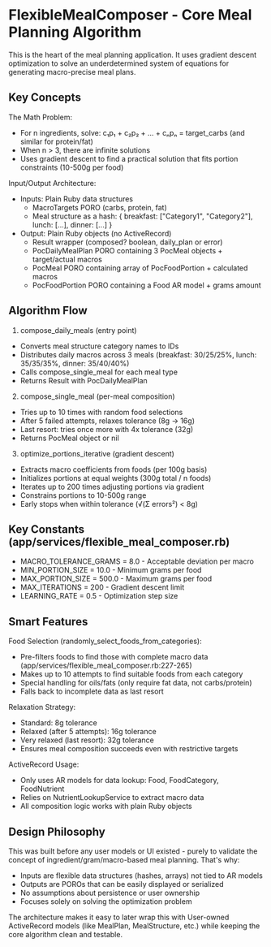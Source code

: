 # FlexibleMealComposer - Core Meal Planning Algorithm

This is the heart of the meal planning application. It uses gradient descent optimization to solve an underdetermined system of equations for generating macro-precise meal plans.

## Key Concepts

The Math Problem:
- For n ingredients, solve: c₁p₁ + c₂p₂ + ... + cₙpₙ = target_carbs (and similar for protein/fat)
- When n > 3, there are infinite solutions
- Uses gradient descent to find a practical solution that fits portion constraints (10-500g per food)

Input/Output Architecture:
- Inputs: Plain Ruby data structures
  - MacroTargets PORO (carbs, protein, fat)
  - Meal structure as a hash: { breakfast: ["Category1", "Category2"], lunch: [...], dinner: [...] }
- Output: Plain Ruby objects (no ActiveRecord)
  - Result wrapper (composed? boolean, daily_plan or error)
  - PocDailyMealPlan PORO containing 3 PocMeal objects + target/actual macros
  - PocMeal PORO containing array of PocFoodPortion + calculated macros
  - PocFoodPortion PORO containing a Food AR model + grams amount

## Algorithm Flow

1. compose_daily_meals (entry point)
  - Converts meal structure category names to IDs
  - Distributes daily macros across 3 meals (breakfast: 30/25/25%, lunch: 35/35/35%, dinner: 35/40/40%)
  - Calls compose_single_meal for each meal type
  - Returns Result with PocDailyMealPlan
2. compose_single_meal (per-meal composition)
  - Tries up to 10 times with random food selections
  - After 5 failed attempts, relaxes tolerance (8g → 16g)
  - Last resort: tries once more with 4x tolerance (32g)
  - Returns PocMeal object or nil
3. optimize_portions_iterative (gradient descent)
  - Extracts macro coefficients from foods (per 100g basis)
  - Initializes portions at equal weights (300g total / n foods)
  - Iterates up to 200 times adjusting portions via gradient
  - Constrains portions to 10-500g range
  - Early stops when within tolerance (√(Σ errors²) < 8g)

## Key Constants (app/services/flexible_meal_composer.rb)

- MACRO_TOLERANCE_GRAMS = 8.0 - Acceptable deviation per macro
- MIN_PORTION_SIZE = 10.0 - Minimum grams per food
- MAX_PORTION_SIZE = 500.0 - Maximum grams per food
- MAX_ITERATIONS = 200 - Gradient descent limit
- LEARNING_RATE = 0.5 - Optimization step size

## Smart Features

Food Selection (randomly_select_foods_from_categories):
- Pre-filters foods to find those with complete macro data (app/services/flexible_meal_composer.rb:227-265)
- Makes up to 10 attempts to find suitable foods from each category
- Special handling for oils/fats (only require fat data, not carbs/protein)
- Falls back to incomplete data as last resort

Relaxation Strategy:
- Standard: 8g tolerance
- Relaxed (after 5 attempts): 16g tolerance
- Very relaxed (last resort): 32g tolerance
- Ensures meal composition succeeds even with restrictive targets

ActiveRecord Usage:
- Only uses AR models for data lookup: Food, FoodCategory, FoodNutrient
- Relies on NutrientLookupService to extract macro data
- All composition logic works with plain Ruby objects

## Design Philosophy

This was built before any user models or UI existed - purely to validate the concept of ingredient/gram/macro-based meal planning. That's why:
- Inputs are flexible data structures (hashes, arrays) not tied to AR models
- Outputs are POROs that can be easily displayed or serialized
- No assumptions about persistence or user ownership
- Focuses solely on solving the optimization problem

The architecture makes it easy to later wrap this with User-owned ActiveRecord models (like MealPlan, MealStructure, etc.) while keeping the core algorithm clean and testable.
